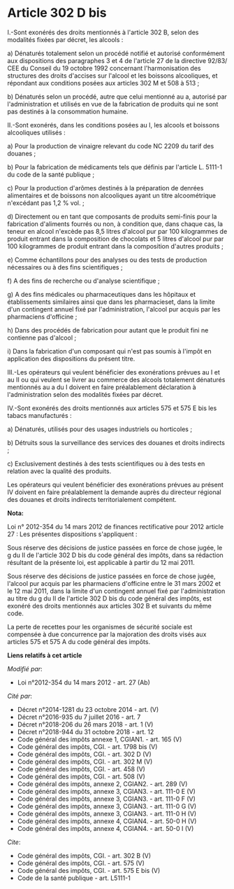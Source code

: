 # Article 302 D bis

I.-Sont exonérés des droits mentionnés à l'article 302 B, selon des modalités fixées par décret, les alcools : 

a) Dénaturés totalement selon un procédé notifié et autorisé conformément aux dispositions des paragraphes 3 et 4 de
l'article 27 de la directive 92/83/ CEE du Conseil du 19 octobre 1992 concernant l'harmonisation des structures des droits
d'accises sur l'alcool et les boissons alcooliques, et répondant aux conditions posées aux articles 302 M et 508 à 513 ; 

b) Dénaturés selon un procédé, autre que celui mentionné au a, autorisé par l'administration et utilisés en vue de la
fabrication de produits qui ne sont pas destinés à la consommation humaine. 

II.-Sont exonérés, dans les conditions posées au I, les alcools et boissons alcooliques utilisés : 

a) Pour la production de vinaigre relevant du code NC 2209 du tarif des douanes ; 

b) Pour la fabrication de médicaments tels que définis par l'article L. 5111-1 du code de la santé publique ; 

c) Pour la production d'arômes destinés à la préparation de denrées alimentaires et de boissons non alcooliques ayant un
titre alcoométrique n'excédant pas 1,2 % vol. ; 

d) Directement ou en tant que composants de produits semi-finis pour la fabrication d'aliments fourrés ou non, à condition
que, dans chaque cas, la teneur en alcool n'excède pas 8,5 litres d'alcool pur par 100 kilogrammes de produit entrant dans la
composition de chocolats et 5 litres d'alcool pur par 100 kilogrammes de produit entrant dans la composition d'autres
produits ; 

e) Comme échantillons pour des analyses ou des tests de production nécessaires ou à des fins scientifiques ; 

f) A des fins de recherche ou d'analyse scientifique ; 

g) A des fins médicales ou pharmaceutiques dans les hôpitaux et établissements similaires ainsi que dans les pharmacieset,
dans la limite d'un contingent annuel fixé par l'administration, l'alcool pur acquis par les pharmaciens d'officine ; 

h) Dans des procédés de fabrication pour autant que le produit fini ne contienne pas d'alcool ; 

i) Dans la fabrication d'un composant qui n'est pas soumis à l'impôt en application des dispositions du présent titre. 

III.-Les opérateurs qui veulent bénéficier des exonérations prévues au I et au II ou qui veulent se livrer au commerce des
alcools totalement dénaturés mentionnés au a du I doivent en faire préalablement déclaration à l'administration selon des
modalités fixées par décret. 

IV.-Sont exonérés des droits mentionnés aux articles 575 et 575 E bis les tabacs manufacturés : 

a) Dénaturés, utilisés pour des usages industriels ou horticoles ; 

b) Détruits sous la surveillance des services des douanes et droits indirects ; 

c) Exclusivement destinés à des tests scientifiques ou à des tests en relation avec la qualité des produits. 

Les opérateurs qui veulent bénéficier des exonérations prévues au présent IV doivent en faire préalablement la demande auprès
du directeur régional des douanes et droits indirects territorialement compétent.

**Nota:**

Loi n° 2012-354 du 14 mars 2012 de finances rectificative pour 2012 article 27 : Les présentes dispositions s'appliquent :

Sous réserve des décisions de justice passées en force de chose jugée, le g du II de l'article 302 D bis du code général des
impôts, dans sa rédaction résultant de la présente loi, est applicable à partir du 12 mai 2011.

Sous réserve des décisions de justice passées en force de chose jugée, l'alcool pur acquis par les pharmaciens d'officine
entre le 31 mars 2002 et le 12 mai 2011, dans la limite d'un contingent annuel fixé par l'administration au titre du g du II
de l'article 302 D bis du code général des impôts, est exonéré des droits mentionnés aux articles 302 B et suivants du même
code.

La perte de recettes pour les organismes de sécurité sociale est compensée à due concurrence par la majoration des droits
visés aux articles 575 et 575 A du code général des impôts.

**Liens relatifs à cet article**

_Modifié par_:

  - Loi n°2012-354 du 14 mars 2012 - art. 27 (Ab)

_Cité par_:

  - Décret n°2014-1281 du 23 octobre 2014 - art. (V)
  - Décret n°2016-935 du 7 juillet 2016 - art. 7
  - Décret n°2018-206 du 26 mars 2018 - art. 1 (V)
  - Décret n°2018-944 du 31 octobre 2018 - art. 12
  - Code général des impôts annexe 1, CGIAN1. - art. 165 (V)
  - Code général des impôts, CGI. - art. 1798 bis (V)
  - Code général des impôts, CGI. - art. 302 D (V)
  - Code général des impôts, CGI. - art. 302 M (V)
  - Code général des impôts, CGI. - art. 458 (V)
  - Code général des impôts, CGI. - art. 508 (V)
  - Code général des impôts, annexe 2, CGIAN2. - art. 289 (V)
  - Code général des impôts, annexe 3, CGIAN3. - art. 111-0 E (V)
  - Code général des impôts, annexe 3, CGIAN3. - art. 111-0 F (V)
  - Code général des impôts, annexe 3, CGIAN3. - art. 111-0 G (V)
  - Code général des impôts, annexe 3, CGIAN3. - art. 111-0 H (V)
  - Code général des impôts, annexe 4, CGIAN4. - art. 50-0 H (V)
  - Code général des impôts, annexe 4, CGIAN4. - art. 50-0 I (V)

_Cite_:

  - Code général des impôts, CGI. - art. 302 B (V)
  - Code général des impôts, CGI. - art. 575 (V)
  - Code général des impôts, CGI. - art. 575 E bis (V)
  - Code de la santé publique - art. L5111-1
